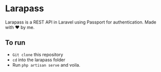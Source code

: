 # Larapass
Larapass is a REST API in Laravel using Passport for authentication. Made with :heart: by me.

## To run

- `Git clone` this repository
- `cd` into the larapass folder
- Run `php artisan serve` and voila.
